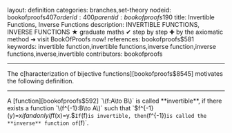 layout: definition
categories: branches,set-theory
nodeid: bookofproofs$407
orderid: 400
parentid: bookofproofs$190
title: Invertible Functions, Inverse Functions
description: INVERTIBLE FUNCTIONS, INVERSE FUNCTIONS ★ graduate maths ✔ step by step ✚ by the axiomatic method ➜ visit BookOfProofs now!
references: bookofproofs$581
keywords: invertible function,invertible functions,inverse function,inverse functions,inverse,invertible
contributors: bookofproofs

---
The c[haracterization of bijective functions][bookofproofs$8545] motivates the following definition.

---

A [function][bookofproofs$592]  `\(f:A\to B\)` is called **invertible**, if there exists a function `\(f^{-1}:B\to A\)` such that `$f^{-1}(y)=x$` if and only if `$f(x)=y.$` If `\(f\)` is invertible, then `\(f^{-1}\)` is called the **inverse** function of `\(f\)`.
